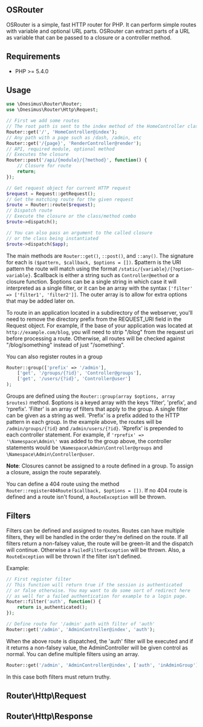 OSRouter
--------

OSRouter is a simple, fast HTTP router for PHP. It can perform simple routes with variable and optional URL parts. OSRouter can extract parts of a URL as variable that can be passed to a closure or a controller method.

Requirements
------------

- PHP >= 5.4.0

Usage
-----

```php
use \Onesimus\Router\Router;
use \Onesimus\Router\Http\Request;

// First we add some routes
// The root path is sent to the index method of the HomeController class
Router::get('/', 'HomeController@index');
// Any path with a page such as /dash, /admin, etc
Router::get('/{page}', 'RenderController@render');
// API, required module, optional method
// Executes the closure
Router::post('/api/{module}/{?method}', function() {
	// Closure for route
	return;
});

// Get request object for current HTTP request
$request = Request::getRequest();
// Get the matching route for the given request
$route = Router::route($request);
// Dispatch route
// Execute the closure or the class/method combo
$route->dispatch();

// You can also pass an argument to the called closure
// or the class being instantiated
$route->dispatch($app);
```

The main methods are `Router::get()`, `::post()`, and `::any()`. The signature for each is `($pattern, $callback, $options = [])`. $pattern is the URI pattern the route will match using the format `/static/{variable}/{?option-variable}`. $callback is either a string such as `Controller@method` or a closure function. $options can be a single string in which case it will interpreted as a single filter, or it can be an array with the syntax `['filter' => ['filter1', 'filter2']]`. The outer array is to allow for extra options that may be added later on.

To route in an application located in a subdirectory of the webserver, you'll need to remove the directory prefix from the REQUEST_URI field in the Request object. For example, if the base of your application was located at `http://example.com/blog`, you will need to strip "/blog" from the request uri before processing a route. Otherwise, all routes will be checked against "/blog/something" instead of just "/something".

You can also register routes in a group

```php
Router::group(['prefix' => '/admin'],
	['get', '/groups/{?id}', 'Controller@groups'],
	['get', '/users/{?id}', 'Controller@user']
);
```

Groups are defined using the `Router::group(array $options, array $routes)` method. $options is a keyed array with the keys 'filter', 'prefix', and 'rprefix'. 'Filter' is an array of filters that apply to the group. A single filter can be given as a string as well. 'Prefix' is a prefix added to the HTTP pattern in each group. In the example above, the routes will be `/admin/groups/{?id}` and `/admin/users/{?id}`. 'Rprefix' is prepended to each controller statement. For example, if `'rprefix' => '\Namespace\Admin\'` was added to the group above, the controller statements would be `\Namespace\Admin\Controller@groups` and `\Namespace\Admin\Controller@user`.

**Note**: Closures cannot be assigned to a route defined in a group. To assign a closure, assign the route separately.

You can define a 404 route using the method `Router::register404Route($callback, $options = [])`. If no 404 route is defined and a route isn't found, a `RouteException` will be thrown.

Filters
-------

Filters can be defined and assigned to routes. Routes can have multiple filters, they will be handled in the order they're defined on the route. If all filters return a non-falsey value, the route will be green-lit and the dispatch will continue. Otherwise a `FailedFilterException` will be thrown. Also, a `RouteException` will be thrown if the filter isn't defined.

Example:

```php
// First register filter
// This function will return true if the session is authenticated
// or false otherwise. You may want to do some sort of redirect here
// as well for a failed authentication for example to a login page.
Router::filter('auth', function() {
    return is_authenticated();
});

// Define route for '/admin' path with filter of 'auth'
Router::get('/admin', 'AdminController@index', 'auth');
```

When the above route is dispatched, the 'auth' filter will be executed and if it returns a non-falsey value, the AdminController will be given control as normal. You can define multiple filters using an array.

```php
Router::get('/admin', 'AdminController@index', ['auth', 'inAdminGroup']);
```

In this case both filters must return truthy.

Router\Http\Request
-------------------

Router\Http\Response
--------------------
